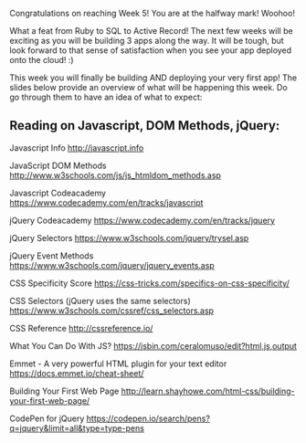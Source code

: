 
Congratulations on reaching Week 5! You are at the halfway mark! Woohoo!

What a feat from Ruby to SQL to Active Record! The next few weeks will be exciting as you will be building 3 apps along the way. It will be tough, but look forward to that sense of satisfaction when you see your app deployed onto the cloud! :)

This week you will finally be building AND deploying your very first app! The slides below provide an overview of what will be happening this week. Do go through them to have an idea of what to expect:

Reading on Javascript, DOM Methods, jQuery:
----------------------
Javascript Info
http://javascript.info

JavaScript DOM Methods
http://www.w3schools.com/js/js_htmldom_methods.asp

Javascript Codeacademy
https://www.codecademy.com/en/tracks/javascript

jQuery Codeacademy
https://www.codecademy.com/en/tracks/jquery

jQuery Selectors
https://www.w3schools.com/jquery/trysel.asp

jQuery Event Methods
https://www.w3schools.com/jquery/jquery_events.asp

CSS Specificity Score
https://css-tricks.com/specifics-on-css-specificity/

CSS Selectors (jQuery uses the same selectors)
https://www.w3schools.com/cssref/css_selectors.asp

CSS Reference
http://cssreference.io/

What You Can Do With JS?
https://jsbin.com/ceralomuso/edit?html,js,output

Emmet - A very powerful HTML plugin for your text editor
https://docs.emmet.io/cheat-sheet/

Building Your First Web Page
http://learn.shayhowe.com/html-css/building-your-first-web-page/

CodePen for jQuery
https://codepen.io/search/pens?q=jquery&limit=all&type=type-pens
